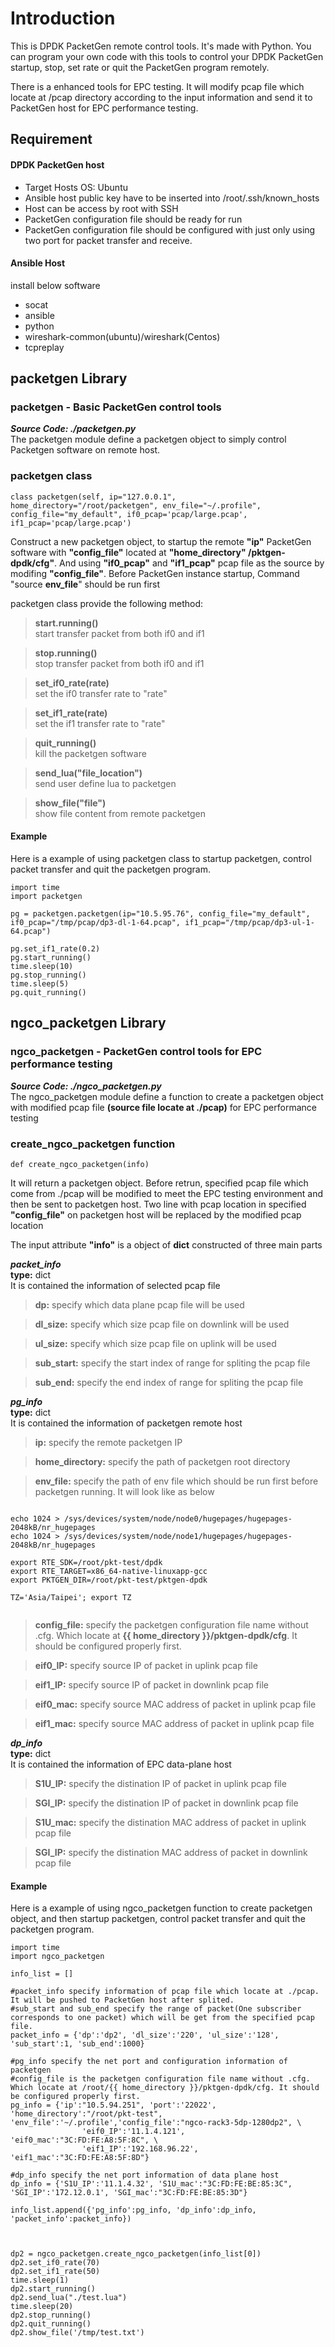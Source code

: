 Introduction
===========================
This is DPDK PacketGen remote control tools. It's made with Python. You can program your own code with this tools to control your DPDK PacketGen startup, stop, set rate or quit the PacketGen program remotely.

There is a enhanced tools for EPC testing. It will modify pcap file which locate at /pcap directory according to the input information and send it to PacketGen host for EPC performance testing.



## Requirement
#### DPDK PacketGen host
- Target Hosts OS: Ubuntu
- Ansible host public key have to be inserted into /root/.ssh/known_hosts 
- Host can be access by root with SSH
- PacketGen configuration file should be ready for run
- PacketGen configuration file should be configured with just only using two port for packet transfer and receive.

#### Ansible Host
install below software
- socat
- ansible
- python
- wireshark-common(ubuntu)/wireshark(Centos)
- tcpreplay


## packetgen Library
### packetgen - Basic PacketGen control tools
___Source Code: ./packetgen.py___<br>
The packetgen module define a packetgen object to simply control Packetgen software on remote host.

### packetgen class
```
class packetgen(self, ip="127.0.0.1", home_directory="/root/packetgen", env_file="~/.profile", config_file="my_default", if0_pcap='pcap/large.pcap', if1_pcap='pcap/large.pcap')
```

Construct a new packetgen object, to startup the remote **"ip"** PacketGen software with  **"config_file"** located at **"home_directory" /pktgen-dpdk/cfg"**. And using **"if0_pcap"** and **"if1_pcap"** pcap file as the source by modifing **"config_file"**. Before PacketGen instance startup, Command "source **env_file**" should be run first<br>

packetgen class provide the following method:

> **start.running()**<br>
start transfer packet from both if0 and if1<br>

> **stop.running()**<br>
stop transfer packet from both if0 and if1<br>

> **set_if0_rate(rate)**<br>
set the if0 transfer rate to "rate"<br>

> **set_if1_rate(rate)**<br>
set the if1 transfer rate to "rate"<br>

> **quit_running()**<br>
kill the packetgen software<br>

> **send_lua("file_location")**<br>
send user define lua to packetgen<br>

> **show_file("file")**<br>
show file content from remote packetgen<br>

#### Example
Here is a example of using packetgen class to startup packetgen, control packet transfer and quit the packetgen program. 
```
import time
import packetgen

pg = packetgen.packetgen(ip="10.5.95.76", config_file="my_default", if0_pcap="/tmp/pcap/dp3-dl-1-64.pcap", if1_pcap="/tmp/pcap/dp3-ul-1-64.pcap")

pg.set_if1_rate(0.2)
pg.start_running()
time.sleep(10)
pg.stop_running()
time.sleep(5)
pg.quit_running()
```
## ngco_packetgen Library
### ngco_packetgen - PacketGen control tools for EPC performance testing
___Source Code: ./ngco_packetgen.py___<br>
The ngco_packetgen module define a function to create a packetgen object with modified pcap file **(source file locate at ./pcap)** for EPC performance testing

### create_ngco_packetgen function
```
def create_ngco_packetgen(info)
```

It will return a packetgen object. Before retrun, specified pcap file which come from ./pcap will be modified to meet the EPC testing environment and then be sent to packetgen host. Two line with pcap location in specified **"config_file"** on packetgen host will be replaced by the modified pcap location<br>

The input attribute **"info"** is a object of **dict** constructed of three main parts

***packet_info***<br>
**type:** dict<br>
It is contained the information of selected pcap file
> **dp:** specify which data plane pcap file will be used<br>

> **dl_size:** specify which size pcap file on downlink will be used<br>

> **ul_size:** specify which size pcap file on uplink will be used<br>

> **sub_start:** specify the start index of range for spliting the pcap file<br>

> **sub_end:** specify the end index of range for spliting the pcap file<br>

***pg_info***<br>
**type:** dict<br>
It is contained the information of packetgen remote host
> **ip:** specify the remote packetgen IP<br>

> **home_directory:** specify the path of packetgen root directory<br>

> **env_file:** specify the path of env file which should be run first before packetgen running. It will look like as below<br>
```

echo 1024 > /sys/devices/system/node/node0/hugepages/hugepages-2048kB/nr_hugepages
echo 1024 > /sys/devices/system/node/node1/hugepages/hugepages-2048kB/nr_hugepages

export RTE_SDK=/root/pkt-test/dpdk
export RTE_TARGET=x86_64-native-linuxapp-gcc
export PKTGEN_DIR=/root/pkt-test/pktgen-dpdk

TZ='Asia/Taipei'; export TZ


```
> **config_file:** specify the packetgen configuration file name without .cfg. Which locate at **{{ home_directory }}/pktgen-dpdk/cfg**. It should be configured properly first.<br>

> **eif0_IP:** specify source IP of packet in uplink pcap file<br>

> **eif1_IP:** specify source IP of packet in downlink pcap file<br>

> **eif0_mac:** specify source MAC address of packet in uplink pcap file<br>

> **eif1_mac:** specify source MAC address of packet in uplink pcap file<br>

***dp_info***<br>
**type:** dict<br>
It is contained the information of EPC data-plane host
> **S1U_IP:** specify the distination IP of packet in uplink pcap file<br>

> **SGI_IP:** specify the distination IP of packet in downlink pcap file<br>

> **S1U_mac:** specify the distination MAC address of packet in uplink pcap file<br>

> **SGI_IP:** specify the distination MAC address of packet in downlink pcap file<br>

#### Example
Here is a example of using ngco_packetgen function to create packetgen object, and then startup packetgen, control packet transfer and quit the packetgen program.
```
import time
import ngco_packetgen

info_list = []

#packet_info specify information of pcap file which locate at ./pcap. It will be pushed to PacketGen host after splited.
#sub_start and sub_end specify the range of packet(One subscriber corresponds to one packet) which will be get from the specified pcap file.
packet_info = {'dp':'dp2', 'dl_size':'220', 'ul_size':'128', 'sub_start':1, 'sub_end':1000}

#pg_info specify the net port and configuration information of packetgen
#config_file is the packetgen configuration file name without .cfg. Which locate at /root/{{ home_directory }}/pktgen-dpdk/cfg. It should be configured properly first.
pg_info = {'ip':"10.5.94.251", 'port':'22022', 'home_directory':"/root/pkt-test", 'env_file':'~/.profile','config_file':"ngco-rack3-5dp-1280dp2", \
                'eif0_IP':'11.1.4.121', 'eif0_mac':"3C:FD:FE:A8:5F:8C", \
                'eif1_IP':'192.168.96.22', 'eif1_mac':"3C:FD:FE:A8:5F:8D"}

#dp_info specify the net port information of data plane host
dp_info = {'S1U_IP':'11.1.4.32', 'S1U_mac':"3C:FD:FE:BE:85:3C", 'SGI_IP':'172.12.0.1', 'SGI_mac':"3C:FD:FE:BE:85:3D"}

info_list.append({'pg_info':pg_info, 'dp_info':dp_info, 'packet_info':packet_info})



dp2 = ngco_packetgen.create_ngco_packetgen(info_list[0])
dp2.set_if0_rate(70)
dp2.set_if1_rate(50)
time.sleep(1)
dp2.start_running()
dp2.send_lua("./test.lua")
time.sleep(20)
dp2.stop_running()
dp2.quit_running()
dp2.show_file('/tmp/test.txt')

```





